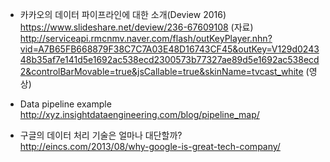 * 카카오의 데이터 파이프라인에 대한 소개(Deview 2016) </br>
https://www.slideshare.net/deview/236-67609108 (자료) </br>
http://serviceapi.rmcnmv.naver.com/flash/outKeyPlayer.nhn?vid=A7B65FB668879F38C7C7A03E48D16743CF45&outKey=V129d024348b35af7e141d5e1692ac538ecd2300573b77327ae89d5e1692ac538ecd2&controlBarMovable=true&jsCallable=true&skinName=tvcast_white (영상)</br>

* Data pipeline example</br>
http://xyz.insightdataengineering.com/blog/pipeline_map/</br>

* 구글의 데이터 처리 기술은 얼마나 대단할까?</br>
http://eincs.com/2013/08/why-google-is-great-tech-company/</br>

